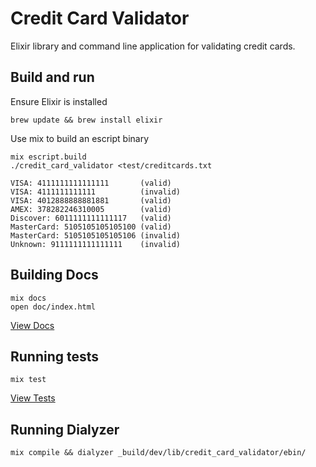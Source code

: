# Credit Card Validator

Elixir library and command line application for validating credit cards.

## Build and run

Ensure Elixir is installed
```
brew update && brew install elixir
```

Use mix to build an escript binary
```
mix escript.build
./credit_card_validator <test/creditcards.txt

VISA: 4111111111111111       (valid)
VISA: 4111111111111          (invalid)
VISA: 4012888888881881       (valid)
AMEX: 378282246310005        (valid)
Discover: 6011111111111117   (valid)
MasterCard: 5105105105105100 (valid)
MasterCard: 5105105105105106 (invalid)
Unknown: 9111111111111111    (invalid)
```

## Building Docs

```
mix docs
open doc/index.html
```
[View Docs](./doc/index.html)

## Running tests

```
mix test
```
[View Tests](./test/credit_card_validator_test.exs)

## Running Dialyzer

```
mix compile && dialyzer _build/dev/lib/credit_card_validator/ebin/
```
